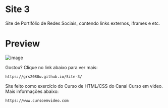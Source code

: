 # Site 3

Site de Portifólio de Redes Sociais, contendo links externos, iframes e etc.

# Preview
![image](https://github.com/user-attachments/assets/a4140f5d-4459-47da-ab5c-afb72051e662)

Gostou? Clique no link abaixo para ver mais:

    https://grs2080w.github.io/Site-3/


Site feito como exercício do Curso de HTML/CSS do Canal Curso em video. Mais informações abaixo:

    https://www.cursoemvideo.com

